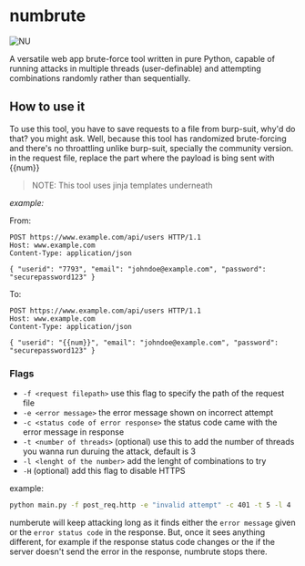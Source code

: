 # numbrute

![NU](https://github.com/HoundSec/numbrute/assets/143625793/2e63657b-b87b-4b62-9816-22089f972976)


A versatile web app brute-force tool written in pure Python, capable of running attacks in multiple threads (user-definable) and attempting combinations randomly rather than sequentially.

## How to use it

To use this tool, you have to save requests to a file from burp-suit, why'd do that? you might ask. Well, because this tool has randomized brute-forcing and there's no throattling unlike burp-suit, specially the community version.
in the request file, replace the part where the payload is bing sent with {{num}}

> NOTE: This tool uses jinja templates underneath

*example:*

From:

```http
POST https://www.example.com/api/users HTTP/1.1
Host: www.example.com
Content-Type: application/json

{ "userid": "7793", "email": "johndoe@example.com", "password": "securepassword123" }
```
To:

```http
POST https://www.example.com/api/users HTTP/1.1
Host: www.example.com
Content-Type: application/json

{ "userid": "{{num}}", "email": "johndoe@example.com", "password": "securepassword123" }
```


### Flags

- `-f <request filepath>` use this flag to specify the path of the request file 
- `-e <error message>` the error message shown on incorrect attempt
- `-c <status code of error response>` the status code came with the error message in response
- `-t <number of threads>` (optional) use this to add the number of threads you wanna run duruing the attack, default is 3
- `-l <lenght of the number>` add the lenght of combinations to try
- `-H` (optional) add this flag to disable HTTPS

example:

```bash
python main.py -f post_req.http -e "invalid attempt" -c 401 -t 5 -l 4 
```

numberute will keep attacking long as it finds either the `error message` given or the `error status code` in the response. But, once it sees anything different, for example if the response status code changes or the if the server doesn't send the error in the response, numbrute stops there.


